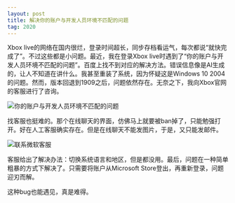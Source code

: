 ```yaml
---
layout: post
title: 解决你的账户与开发人员环境不匹配的问题
tag: 2020
---
```

Xbox live的网络在国内很烂，登录时间超长，同步存档看运气，每次都说“就快完成了”。不过这些都是小问题。最近，我在登录Xbox live时遇到了“你的账户与开发人员环境不匹配的问题”。百度上找不到对应的解决方法。错误信息像是AI生成的，让人不知道在讲什么。我甚至重装了系统，因为怀疑这是Windows 10 2004的问题。然而，版本回退到1909之后，问题依然存在。无奈之下，我向Xbox官网的客服进行了咨询。

![你的账户与开发人员环境不匹配的问题](https://i.loli.net/2020/08/28/AUyWRI9sXL7rYgw.jpg)

找客服也挺难的。那个在线聊天的界面，仿佛马上就要被ban掉了，只能勉强打开。好在人工客服确实存在。但是在线聊天不能发图片，于是，又只能发邮件。

![联系微软客服](https://i.loli.net/2020/08/28/ILfswo4qngTZHbM.png)

客服给出了解决办法：切换系统语言和地区，但是都没用。最后，问题在一种简单粗暴的方式下解决了。只需要将账户从Microsoft Store登出，再重新登录，问题迎刃而解。

这种bug也能遇见，真是难得。
